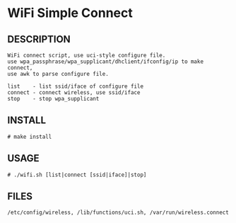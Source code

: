 WiFi Simple Connect
===================

DESCRIPTION
-----------
	WiFi connect script, use uci-style configure file.
	use wpa_passphrase/wpa_supplicant/dhclient/ifconfig/ip to make connect,
	use awk to parse configure file.
	
	list    - list ssid/iface of configure file
	connect - connect wireless, use ssid/iface
	stop    - stop wpa_supplicant
	

INSTALL
-----------
	# make install

USAGE
-----------
	# ./wifi.sh [list|connect [ssid|iface]|stop]

FILES
-----------
	/etc/config/wireless, /lib/functions/uci.sh, /var/run/wireless.connect
